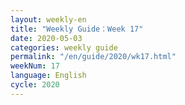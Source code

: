 ```yaml
---
layout: weekly-en
title: "Weekly Guide：Week 17"
date: 2020-05-03
categories: weekly guide
permalink: "/en/guide/2020/wk17.html"
weekNum: 17
language: English
cycle: 2020
---
```

